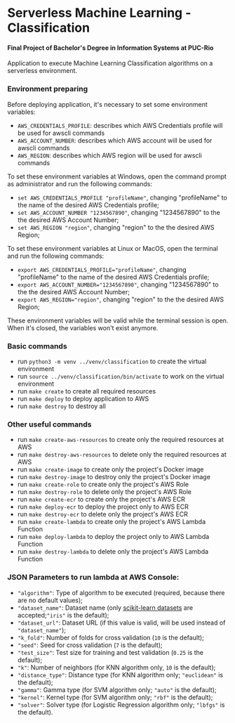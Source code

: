 # Serverless Machine Learning - Classification
#### Final Project of Bachelor's Degree in Information Systems at PUC-Rio

Application to execute Machine Learning Classification algorithms on a serverless environment.

### Environment preparing
Before deploying application, it's necessary to set some environment variables:
* `AWS_CREDENTIALS_PROFILE`: describes which AWS Credentials profile will be used for awscli commands
* `AWS_ACCOUNT_NUMBER`: describes which AWS account will be used for awscli commands
* `AWS_REGION`: describes which AWS region will be used for awscli commands

To set these environment variables at Windows, open the command prompt as administrator and run the following commands:
* `set AWS_CREDENTIALS_PROFILE "profileName"`, changing "profileName" to the name of the desired AWS Credentials profile;
* `set AWS_ACCOUNT_NUMBER "1234567890"`, changing "1234567890" to the the desired AWS Account Number;
* `set AWS_REGION "region"`, changing "region" to the the desired AWS Region;

To set these environment variables at Linux or MacOS, open the terminal and run the following commands:
* `export AWS_CREDENTIALS_PROFILE="profileName"`, changing "profileName" to the name of the desired AWS Credentials profile;
* `export AWS_ACCOUNT_NUMBER="1234567890"`, changing "1234567890" to the the desired AWS Account Number;
* `export AWS_REGION="region"`, changing "region" to the the desired AWS Region;

These environment variables will be valid while the terminal session is open. When it's closed, the variables won't exist anymore.

### Basic commands
* run `python3 -m venv ../venv/classification` to create the virtual environment
* run `source ../venv/classification/bin/activate` to work on the virtual environment
* run `make create` to create all required resources
* run `make deploy` to deploy application to AWS
* run `make destroy` to destroy all

### Other useful commands
* run `make create-aws-resources` to create only the required resources at AWS
* run `make destroy-aws-resources` to delete only the required resources at AWS
* run `make create-image` to create only the project's Docker image
* run `make destroy-image` to destroy only the project's Docker image
* run `make create-role` to create only the project's AWS Role
* run `make destroy-role` to delete only the project's AWS Role
* run `make create-ecr` to create only the project's AWS ECR
* run `make deploy-ecr` to deploy the project only to AWS ECR
* run `make destroy-ecr` to delete only the project's AWS ECR
* run `make create-lambda` to create only the project's AWS Lambda Function
* run `make deploy-lambda` to deploy the project only to AWS Lambda Function
* run `make destroy-lambda` to delete only the project's AWS Lambda Function

### JSON Parameters to run lambda at AWS Console:
* `"algorithm"`: Type of algorithm to be executed (required, because there are no default values);
* `"dataset_name"`: Dataset name (only [scikit-learn datasets](https://scikit-learn.org/stable/datasets) are accepted;`"iris"` is the default);
* `"dataset_url"`: Dataset URL (if this value is valid, will be used instead of `"dataset_name"`);
* `"k_fold"`: Number of folds for cross validation (`10` is the default);
* `"seed"`: Seed for cross validation (`7` is the default);
* `"test_size"`: Test size for training and test validation (`0.25` is the default);
* `"k"`: Number of neighbors (for KNN algorithm only, `10` is the default);
* `"distance_type"`: Distance type (for KNN algorithm only; `"euclidean"` is the default);
* `"gamma"`: Gamma type (for SVM algorithm only; `"auto"` is the default);
* `"kernel"`: Kernel type (for SVM algorithm only; `"rbf"` is the default);
* `"solver"`: Solver type (for Logistic Regression algorithm only; `"lbfgs"` is the default).
